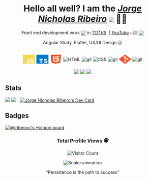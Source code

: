 <div>
  <h1 align="center">Hello all well? I am the <a href="https://www.linkedin.com/in/jorge-nicholas-ribeiro-493b27129/"><i>Jorge Nicholas Ribeiro</i></a> <img align='center' src='https://github.com/jnrpalma/jnrpalma/blob/main/assets/y7.gif' width='150'> 👨‍💻</h1> 
  <p align="center">Front end development work <img width="3%" align="center" valign="middle" src="https://avatars.githubusercontent.com/u/48802515?s=200&v=4" target="_blank" /> in <a href="https://www.sicoob.com.br/"><i>TOTVS</i></a>&nbsp; | <a href="https://www.youtube.com/c/TOTVSDevelopers"><i>YouTube</i></a><span> 👉🏽️</span>
  <a align="rigth"  href="https://yt3.ggpht.com/ytc/AKedOLRhE2NybIMb7sApUlXn8wFPGyJx1O9h1OI4bsnf=s176-c-k-c0x00ffffff-no-rj" target="_blank">
    <img width="4%" align="center" valign="middle" src="https://yt3.ggpht.com/ytc/AKedOLRhE2NybIMb7sApUlXn8wFPGyJx1O9h1OI4bsnf=s176-c-k-c0x00ffffff-no-rj" target="_blank" />
  </a>
  
  <br>
  <p align="center">Angular Study, Flutter, UX/UI Design 😉️</h2>

</div>


<div align="center" valign="top"><br>
  <img align="center" alt="Js" height="30" width="40" src="https://raw.githubusercontent.com/devicons/devicon/master/icons/javascript/javascript-plain.svg">
  <img align="center" alt="Js" height="30" width="40" src="https://raw.githubusercontent.com/devicons/devicon/master/icons/typescript/typescript-plain.svg">
  <img align="center" alt="HTML" height="30" width="40" src="https://raw.githubusercontent.com/devicons/devicon/master/icons/html5/html5-original.svg">
  <img align="center" alt="HTML" height="30" width="40" src="https://cdn.jsdelivr.net/gh/devicons/devicon/icons/css3/css3-original.svg">
  <img align="center" alt="git" height="30" width="40" src="https://cdn.jsdelivr.net/gh/devicons/devicon/icons/angularjs/angularjs-plain.svg">
  <img align="center" alt="CSS" height="30" width="40" src="https://cdn.jsdelivr.net/gh/devicons/devicon/icons/dart/dart-original.svg">
  <img align="center" alt="git" height="30" width="40" src="https://cdn.jsdelivr.net/gh/devicons/devicon/icons/flutter/flutter-original.svg">
  <img align="center" alt="git" height="30" width="40" src="https://raw.githubusercontent.com/devicons/devicon/master/icons/git/git-original.svg">
  <img align="center" alt="git" height="30" width="40" src="https://cdn.jsdelivr.net/gh/devicons/devicon/icons/figma/figma-original.svg"">
</div><br>

<div align="center">
  <a href="https://www.youtube.com/c/TOTVSDevelopers" target="_blank"><img src="https://img.shields.io/badge/YouTube-FF0000?style=for-the-badge&logo=youtube&logoColor=white" target="_blank"></a>
  <a href="https://www.linkedin.com/in/jorge-nicholas-ribeiro-493b27129/" target="_blank"><img src="https://img.shields.io/badge/-LinkedIn-%230077B5?style=for-the-badge&logo=linkedin&logoColor=white" target="_blank"></a> 
  <a href="mailto:jribeiropalma@gmail.com"><img src="https://img.shields.io/badge/-Gmail-%23333?style=for-the-badge&logo=gmail&logoColor=white" target="_blank"></a>
  
</div>

## Stats
<div>
  <a href="https://github.com/jnrpalma" style="text-decoration:none">
    <img height="180em" src="https://github-readme-stats-sigma-five.vercel.app/api?username=jnrpalma&show_icons=true&theme=tokyonight" style="max-width: 100%;"/>
  </a>
  <a href="https://github.com/jnrpalma" style="text-decoration:none">
  <img height="180em" src="https://github-readme-stats-sigma-five.vercel.app/api/top-langs/?username=jnrpalma&layout=compact&langs_count=16&theme=dark" style="max-width: 100%;"/>
    &nbsp; 
    <a href="https://app.daily.dev/jnribeiro"><img src="https://api.daily.dev/devcards/5734a825b74742ea906bbbf5f3d03761.png?r=g4r" width="140" alt="Jorge Nicholas Ribeiro's Dev Card"/></a>
  </a>
</div>


## Badges
[![@jribeiroo's Holopin board](https://holopin.me/jribeiroo)](https://holopin.io/@jribeiroo)


<div align="center">

### Total Profile Views :detective: 

![Visitor Count](https://profile-counter.glitch.me/{jnrpalma}/count.svg)

</div>

<div align="center">
  
  ![Snake animation](https://github.com/danielbped/danielbped/blob/output/github-contribution-grid-snake.svg)
  
</div>

<div align="center">
  <p>“Persistence is the path to success”</p>
</div>
